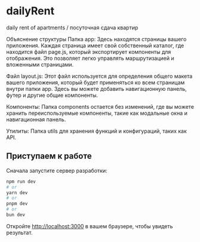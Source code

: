 # dailyRent
daily rent of apartments / посуточная сдача квартир

Объяснение структуры
Папка app:
 Здесь находятся страницы вашего приложения. Каждая страница имеет свой собственный каталог, где находится файл page.js, который экспортирует компоненты для отображения. Это позволяет легко управлять маршрутизацией и вложенными страницами.

Файл layout.js: 
Этот файл используется для определения общего макета вашего приложения, который будет применяться ко всем страницам внутри папки app. Здесь вы можете добавить навигационную панель, футер и другие общие компоненты.

Компоненты:
 Папка components остается без изменений, где вы можете хранить переиспользуемые компоненты, такие как модальные окна и навигационная панель.

Утилиты:
 Папка utils для хранения функций и конфигураций, таких как API.

## Приступаем к работе

Сначала запустите сервер разработки:

```bash
npm run dev
# or
yarn dev
# or
pnpm dev
# or
bun dev
```

Откройте [http://localhost:3000](http://localhost:3000) в вашем браузере, чтобы увидеть результат.
